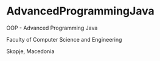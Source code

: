 # AdvancedProgrammingJava
OOP - Advanced Programming Java

Faculty of Computer Science and Engineering 

Skopje, Macedonia
